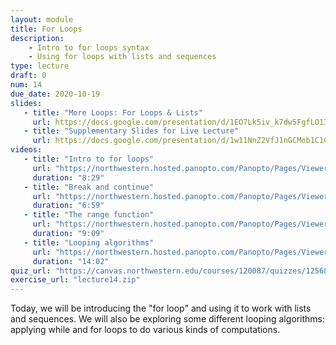 ```yaml
---
layout: module
title: For Loops
description:
    - Intro to for loops syntax
    - Using for loops with lists and sequences
type: lecture
draft: 0
num: 14
due_date: 2020-10-19
slides: 
   - title: "More Loops: For Loops & Lists"
     url: https://docs.google.com/presentation/d/1EO7Lk5iv_k7dw5FgfLO13T1AD2-LpRzCd-uHtDSq8yM/edit?usp=sharing
   - title: "Supplementary Slides for Live Lecture"
     url: https://docs.google.com/presentation/d/1w11NnZ2VfJ1nGCMob1C1CAp1DNDRWPrMBRYT3TsC9tI/edit?usp=sharing
videos:
   - title: "Intro to for loops"
     url: "https://northwestern.hosted.panopto.com/Panopto/Pages/Viewer.aspx?id=1c52b7ba-2496-4e69-a5b8-ac5701804a89"
     duration: "8:29"
   - title: "Break and continue"
     url: "https://northwestern.hosted.panopto.com/Panopto/Pages/Viewer.aspx?id=24f8c3b6-d2f2-4c55-90dd-ac570182c230"
     duration: "6:59"
   - title: "The range function"
     url: "https://northwestern.hosted.panopto.com/Panopto/Pages/Viewer.aspx?id=46489f3e-0c40-478b-8f76-ac570179345d"
     duration: "9:09"
   - title: "Looping algorithms"
     url: "https://northwestern.hosted.panopto.com/Panopto/Pages/Viewer.aspx?id=6b95a7de-2b8a-4c86-ab89-ac5701793481"
     duration: "14:02"
quiz_url: "https://canvas.northwestern.edu/courses/120087/quizzes/125689"
exercise_url: "lecture14.zip"
---
```


Today, we will be introducing the "for loop" and using it to work with lists and sequences. We will also be exploring some different looping algorithms: applying while and for loops to do various kinds of computations.